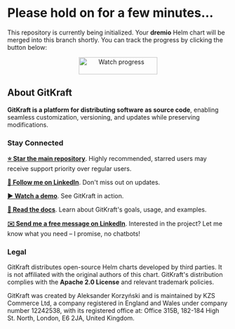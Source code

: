 <!--
  SPDX-License-Identifier: Apache-2.0

  GitKraft: source code distribution and customization
  Copyright 2025 GitKraft Authors

  Licensed under the Apache License, Version 2.0 (the "License");
  you may not use this file except in compliance with the License.
  You may obtain a copy of the License at

      http://www.apache.org/licenses/LICENSE-2.0

  Unless required by applicable law or agreed to in writing, software
  distributed under the License is distributed on an "AS IS" BASIS,
  WITHOUT WARRANTIES OR CONDITIONS OF ANY KIND, either express or implied.
  See the License for the specific language governing permissions and
  limitations under the License.
-->

# Please hold on for a few minutes...

This repository is currently being initialized. Your **dremio** Helm chart
will be merged into this branch shortly. You can track the progress by clicking
the button below:

<p align="center">
    <a href="../../actions/workflows/gitkraft-update.yaml">
        <img alt="Watch progress" src="https://github.com/user-attachments/assets/a4043b0b-a285-4cf7-a430-be922dc598ea" width="179" height="39"/>
    </a>
</p>

## About GitKraft

**GitKraft is a platform for distributing software as source code**,
enabling seamless customization, versioning, and updates while preserving modifications.

### Stay Connected

**[⭐ Star the main repository](https://github.com/gitkraft/gitkraft)**.
Highly recommended, starred users may receive support priority over regular users.

**[📲 Follow me on LinkedIn](https://www.linkedin.com/in/akorzy)**.
Don't miss out on updates.

**[▶️ Watch a demo](https://www.youtube.com/watch?v=G8VT_YaDY5U)**.
See GitKraft in action.

**[📄 Read the docs](https://github.com/gitkraft/gitkraft?tab=readme-ov-file#-welcome-to-gitkraft)**.
Learn about GitKraft's goals, usage, and examples.

**[✉️ Send me a free message on LinkedIn](https://www.linkedin.com/in/akorzy)**.
Interested in the project? Let me know what you need – I promise, no chatbots!

### Legal

GitKraft distributes open-source Helm charts developed by third parties.
It is not affiliated with the original authors of this chart.
GitKraft's distribution complies with the **Apache 2.0 License** and relevant trademark policies.

GitKraft was created by Aleksander Korzyński and is maintained by KZS Commerce Ltd,
a company registered in England and Wales under company number 12242538,
with its registered office at:
Office 315B, 182-184 High St. North, London, E6 2JA, United Kingdom.
